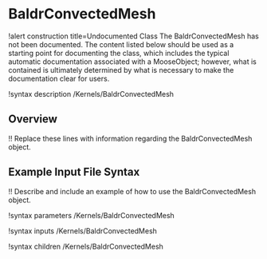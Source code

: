 # BaldrConvectedMesh

!alert construction title=Undocumented Class
The BaldrConvectedMesh has not been documented. The content listed below should be used as a starting point for
documenting the class, which includes the typical automatic documentation associated with a
MooseObject; however, what is contained is ultimately determined by what is necessary to make the
documentation clear for users.

!syntax description /Kernels/BaldrConvectedMesh

## Overview

!! Replace these lines with information regarding the BaldrConvectedMesh object.

## Example Input File Syntax

!! Describe and include an example of how to use the BaldrConvectedMesh object.

!syntax parameters /Kernels/BaldrConvectedMesh

!syntax inputs /Kernels/BaldrConvectedMesh

!syntax children /Kernels/BaldrConvectedMesh
